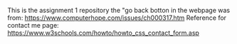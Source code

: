 This is the assignment 1 repository
the "go back botton in the webpage was from: https://www.computerhope.com/issues/ch000317.htm
Reference for contact me page: https://www.w3schools.com/howto/howto_css_contact_form.asp
